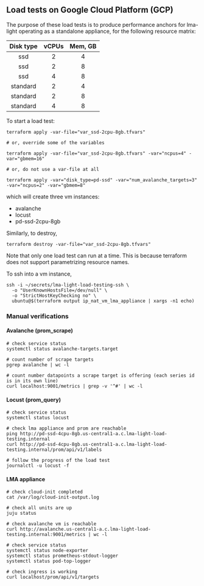 ## Load tests on Google Cloud Platform (GCP)

The purpose of these load tests is to produce performance anchors for lma-light
operating as a standalone appliance, for the following resource matrix:

| Disk type | vCPUs | Mem, GB |
|:---------:|:-----:|:-------:|
|   ssd     |   2   |    4    |
|   ssd     |   2   |    8    |
|   ssd     |   4   |    8    |
|  standard |   2   |    4    |
|  standard |   2   |    8    |
|  standard |   4   |    8    |

To start a load test:

```shell
terraform apply -var-file="var_ssd-2cpu-8gb.tfvars"

# or, override some of the variables

terraform apply -var-file="var_ssd-2cpu-8gb.tfvars" -var="ncpus=4" -var="gbmem=16"

# or, do not use a var-file at all

terraform apply -var="disk_type=pd-ssd" -var="num_avalanche_targets=3" -var="ncpus=2" -var="gbmem=8"
```

which will create three vm instances:
- avalanche
- locust
- pd-ssd-2cpu-8gb

Similarly, to destroy,

```shell
terraform destroy -var-file="var_ssd-2cpu-8gb.tfvars"
```

Note that only one load test can run at a time. This is because terraform does not support
parametrizing resource names.

To ssh into a vm instance,

```shell
ssh -i ~/secrets/lma-light-load-testing-ssh \
  -o "UserKnownHostsFile=/dev/null" \
  -o "StrictHostKeyChecking no" \
  ubuntu@$(terraform output ip_nat_vm_lma_appliance | xargs -n1 echo)
```

### Manual verifications
#### Avalanche (prom_scrape)
```shell
# check service status
systemctl status avalanche-targets.target

# count number of scrape targets
pgrep avalanche | wc -l

# count number datapoints a scrape target is offering (each series id is in its own line)
curl localhost:9001/metrics | grep -v '^#' | wc -l
```

#### Locust (prom_query)
```shell
# check service status
systemctl status locust

# check lma appliance and prom are reachable
ping http://pd-ssd-4cpu-8gb.us-central1-a.c.lma-light-load-testing.internal
curl http://pd-ssd-4cpu-8gb.us-central1-a.c.lma-light-load-testing.internal/prom/api/v1/labels

# follow the progress of the load test
journalctl -u locust -f
```

#### LMA appliance
```shell
# check cloud-init completed
cat /var/log/cloud-init-output.log

# check all units are up
juju status

# check avalanche vm is reachable
curl http://avalanche.us-central1-a.c.lma-light-load-testing.internal:9001/metrics | wc -l

# check service status
systemctl status node-exporter
systemctl status prometheus-stdout-logger
systemctl status pod-top-logger

# check ingress is working
curl localhost/prom/api/v1/targets
```

